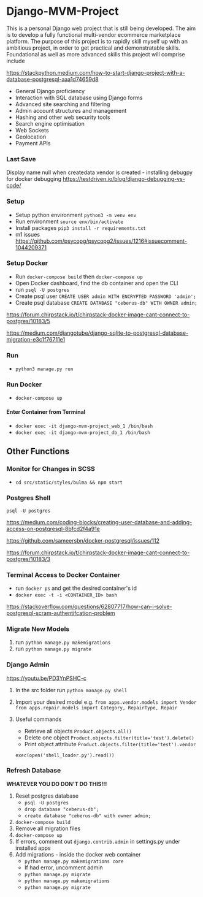 # Django-MVM-Project

This is a personal Django web project that is still being developed. The aim is to develop a fully functional multi-vendor ecommerce marketplace platform. The purpose of this project is to rapidly skill myself up with an ambitious project, in order to get practical and demonstratable skills. Foundational as well as more advanced skills this project will comprise include

https://stackpython.medium.com/how-to-start-django-project-with-a-database-postgresql-aaa1d74659d8

- General Django proficiency
- Interaction with SQL database using Django forms
- Advanced site searching and filtering
- Admin account structures and management
- Hashing and other web security tools
- Search engine optimisation
- Web Sockets
- Geolocation
- Payment APIs

### Last Save

Display name null when createdata vendor is created - installing debugpy for docker debugging
https://testdriven.io/blog/django-debugging-vs-code/

### Setup

- Setup python environment `python3 -m venv env`
- Run environment `source env/bin/activate`
- Install packages `pip3 install -r requirements.txt`
- m1 issues https://github.com/psycopg/psycopg2/issues/1216#issuecomment-1044209371

### Setup Docker

- Run `docker-compose build` then `docker-compose up`
- Open Docker dashboard, find the db container and open the CLI
- run `psql -U postgres`
- Create psql user `CREATE USER admin WITH ENCRYPTED PASSWORD 'admin';`
- Create psql database `CREATE DATABASE "ceberus-db" WITH OWNER admin;`

https://forum.chirpstack.io/t/chirpstack-docker-image-cant-connect-to-postgres/10183/5

https://medium.com/djangotube/django-sqlite-to-postgresql-database-migration-e3c1f76711e1

### Run

- `python3 manage.py run`

### Run Docker

- `docker-compose up`

#### Enter Container from Terminal

- `docker exec -it django-mvm-project_web_1 /bin/bash`
- `docker exec -it django-mvm-project_db_1 /bin/bash`

## Other Functions

### Monitor for Changes in SCSS

- `cd src/static/styles/bulma && npm start`

### Postgres Shell

`psql -U postgres`

https://medium.com/coding-blocks/creating-user-database-and-adding-access-on-postgresql-8bfcd2f4a91e

https://github.com/sameersbn/docker-postgresql/issues/112

https://forum.chirpstack.io/t/chirpstack-docker-image-cant-connect-to-postgres/10183/3

### Terminal Access to Docker Container

- run `docker ps` and get the desired container's id
- `docker exec -t -i <CONTAINER_ID> bash`

https://stackoverflow.com/questions/62807717/how-can-i-solve-postgresql-scram-authentifcation-problem

### Migrate New Models

1. run `python manage.py makemigrations`
2. run `python manage.py migrate`

### Django Admin

https://youtu.be/PD3YnPSHC-c

1. In the src folder run `python manage.py shell`
2. Import your desired model e.g. `from apps.vendor.models import Vendor from apps.repair.models import Category, RepairType, Repair`
3. Useful commands

   - Retrieve all objects `Product.objects.all()`
   - Delete one object `Product.objects.filter(title='test').delete()`
   - Print object attribute `Product.objects.filter(title='test').vendor`

   `exec(open('shell_loader.py').read())`

### Refresh Database

**WHATEVER YOU DO DON'T DO THIS!!!**

1. Reset postgres database
   - `psql -U postgres`
   - `drop database "ceberus-db";`
   - `create database "ceberus-db" with owner admin;`
2. `docker-compose build`
3. Remove all migration files
4. `docker-compose up`
5. If errors, comment out `django.contrib.admin` in settings.py under installed apps
6. Add migrations - inside the docker web container
   - `python manage.py makemigrations core`
   - If had error, uncomment admin
   - `python manage.py migrate`
   - `python manage.py makemigrations`
   - `python manage.py migrate`
